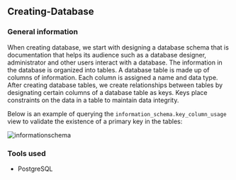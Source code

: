 ## Creating-Database

### General information

When creating database, we start with designing a database schema that  is documentation that helps its audience such as a database designer, administrator and other users interact with a database. The information in the database is organized into tables. A database table is made up of columns of information. Each column is assigned a name and data type. After creating database tables, we create relationships between tables by designating certain columns of a database table as keys. Keys place constraints on the data in a table to maintain data integrity. 

Below is an example of querying the ```information_schema.key_column_usage``` view to validate the existence of a primary key in the tables:

![informationschema](https://user-images.githubusercontent.com/89424060/157280094-7d01cea2-68b2-4f43-a44c-921224359833.png)


### Tools used

+ PostgreSQL
